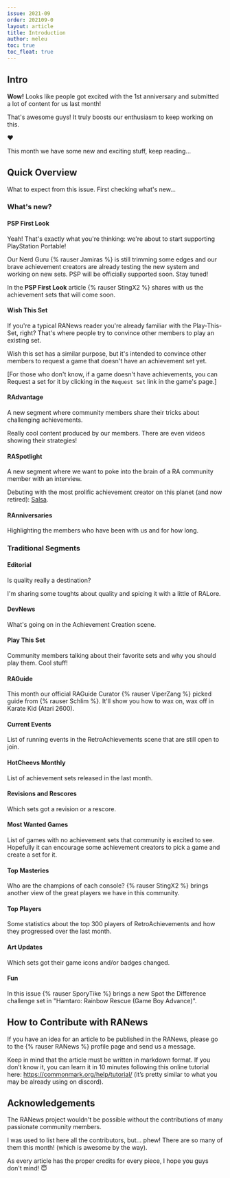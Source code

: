 ```yaml
---
issue: 2021-09
order: 202109-0
layout: article
title: Introduction
author: meleu
toc: true
toc_float: true
---
```


## Intro

**Wow!** Looks like people got excited with the 1st anniversary and submitted a lot of content for us last month!

That's awesome guys! It truly boosts our enthusiasm to keep working on this.

:heart:

This month we have some new and exciting stuff, keep reading...


## Quick Overview

What to expect from this issue. First checking what's new...


### What's new?




#### PSP First Look

Yeah! That's exactly what you're thinking: we're about to start supporting PlayStation Portable!

Our Nerd Guru {% rauser Jamiras %} is still trimming some edges and our brave achievement creators are already testing the new system and working on new sets. PSP will be officially supported soon. Stay tuned!

In the **PSP First Look** article {% rauser StingX2 %} shares with us the achievement sets that will come soon.

#### Wish This Set

If you're a typical RANews reader you're already familiar with the Play-This-Set, right? That's where people try to convince other members to play an existing set.

Wish this set has a similar purpose, but it's intended to convince other members to request a game that doesn't have an achievement set yet.

[For those who don't know, if a game doesn't have achievements, you can Request a set for it by clicking in the `Request Set` link in the game's page.]

#### RAdvantage

A new segment where community members share their tricks about challenging achievements.

Really cool content produced by our members. There are even videos showing their strategies!


#### RASpotlight

A new segment where we want to poke into the brain of a RA community member with an interview.

Debuting with the most prolific achievement creator on this planet (and now retired): [Salsa](raspotlight).


#### RAnniversaries

Highlighting the members who have been with us and for how long.


### Traditional Segments

#### Editorial

Is quality really a destination?

I'm sharing some toughts about quality and spicing it with a little of RALore.

#### DevNews

What's going on in the Achievement Creation scene.


#### Play This Set

Community members talking about their favorite sets and why you should play them. Cool stuff!



#### RAGuide

This month our official RAGuide Curator {% rauser ViperZang %} picked guide from {% rauser Schlim %}. It'll show you how to wax on, wax off in Karate Kid (Atari 2600).


#### Current Events

List of running events in the RetroAchievements scene that are still open to join.


#### HotCheevs Monthly

List of achievement sets released in the last month.


#### Revisions and Rescores

Which sets got a revision or a rescore.


#### Most Wanted Games

List of games with no achievement sets that community is excited to see. Hopefully it can encourage some achievement creators to pick a game and create a set for it.


#### Top Masteries

Who are the champions of each console? {% rauser StingX2 %} brings another view of the great players we have in this community.


#### Top Players

Some statistics about the top 300 players of RetroAchievements and how they progressed over the last month.


#### Art Updates

Which sets got their game icons and/or badges changed.


#### Fun

In this issue {% rauser SporyTike %} brings a new Spot the Difference challenge set in "Hamtaro: Rainbow Rescue (Game Boy Advance)".





## How to Contribute with RANews

If you have an idea for an article to be published in the RANews, please go to the {% rauser RANews %} profile page and send us a message.

Keep in mind that the article must be written in markdown format. If you don’t know it, you can learn it in 10 minutes following this online tutorial here: <https://commonmark.org/help/tutorial/> (it’s pretty similar to what you may be already using on discord).




## Acknowledgements

The RANews project wouldn't be possible without the contributions of many passionate community members.

I was used to list here all the contributors, but... phew! There are so many of them this month! (which is awesome by the way).

As every article has the proper credits for every piece, I hope you guys don't mind! :innocent: